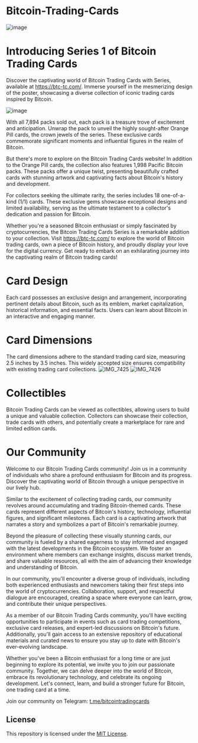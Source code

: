 # Bitcoin-Trading-Cards
![image](https://github.com/BitcoinTradingCards/Bitcoin-Trading-Cards/assets/133751253/a88ad565-0ab6-4d0a-a23f-1543b760ff23)

# Introducing Series 1 of Bitcoin Trading Cards

Discover the captivating world of Bitcoin Trading Cards with Series, available at https://btc-tc.com/. Immerse yourself in the mesmerizing design of the poster, showcasing a diverse collection of iconic trading cards inspired by Bitcoin.

![image](https://github.com/BitcoinTradingCards/Bitcoin-Trading-Cards/assets/133751253/c51d14c3-a63c-4de5-88fe-71882aaa0bb5)

With all 7,894 packs sold out, each pack is a treasure trove of excitement and anticipation. Unwrap the pack to unveil the highly sought-after Orange Pill cards, the crown jewels of the series. These exclusive cards commemorate significant moments and influential figures in the realm of Bitcoin.

But there's more to explore on the Bitcoin Trading Cards website! In addition to the Orange Pill cards, the collection also features 1,998 Pacific Bitcoin packs. These packs offer a unique twist, presenting beautifully crafted cards with stunning artwork and captivating facts about Bitcoin's history and development.

For collectors seeking the ultimate rarity, the series includes 18 one-of-a-kind (1/1) cards. These exclusive gems showcase exceptional designs and limited availability, serving as the ultimate testament to a collector's dedication and passion for Bitcoin.

Whether you're a seasoned Bitcoin enthusiast or simply fascinated by cryptocurrencies, the Bitcoin Trading Cards Series is a remarkable addition to your collection. Visit https://btc-tc.com/ to explore the world of Bitcoin trading cards, own a piece of Bitcoin history, and proudly display your love for the digital currency. Get ready to embark on an exhilarating journey into the captivating realm of Bitcoin trading cards!

# Card Design
Each card possesses an exclusive design and arrangement, incorporating pertinent details about Bitcoin, such as its emblem, market capitalization, historical information, and essential facts. Users can learn about Bitcoin in an interactive and engaging manner.

# Card Dimensions
The card dimensions adhere to the standard trading card size, measuring 2.5 inches by 3.5 inches. This widely accepted size ensures compatibility with existing trading card collections.
![IMG_7425](https://github.com/BitcoinTradingCards/Bitcoin-Trading-Cards/assets/133751253/c87ff473-688c-4f39-9566-bf84686ab015)
![IMG_7426](https://github.com/BitcoinTradingCards/Bitcoin-Trading-Cards/assets/133751253/a840b7a1-5bb1-49a6-b2e7-e085acde82f5)

# Collectibles
Bitcoin Trading Cards can be viewed as collectibles, allowing users to build a unique and valuable collection. Collectors can showcase their collection, trade cards with others, and potentially create a marketplace for rare and limited edition cards.

# Our Community
Welcome to our Bitcoin Trading Cards community! Join us in a community of individuals who share a profound enthusiasm for Bitcoin and its progress. Discover the captivating world of Bitcoin through a unique perspective in our lively hub.

Similar to the excitement of collecting trading cards, our community revolves around accumulating and trading Bitcoin-themed cards. These cards represent different aspects of Bitcoin's history, technology, influential figures, and significant milestones. Each card is a captivating artwork that narrates a story and symbolizes a part of Bitcoin's remarkable journey.

Beyond the pleasure of collecting these visually stunning cards, our community is fueled by a shared eagerness to stay informed and engaged with the latest developments in the Bitcoin ecosystem. We foster an environment where members can exchange insights, discuss market trends, and share valuable resources, all with the aim of advancing their knowledge and understanding of Bitcoin.

In our community, you'll encounter a diverse group of individuals, including both experienced enthusiasts and newcomers taking their first steps into the world of cryptocurrencies. Collaboration, support, and respectful dialogue are encouraged, creating a space where everyone can learn, grow, and contribute their unique perspectives.

As a member of our Bitcoin Trading Cards community, you'll have exciting opportunities to participate in events such as card trading competitions, exclusive card releases, and expert-led discussions on Bitcoin's future. Additionally, you'll gain access to an extensive repository of educational materials and curated news to ensure you stay up to date with Bitcoin's ever-evolving landscape.

Whether you've been a Bitcoin enthusiast for a long time or are just beginning to explore its potential, we invite you to join our passionate community. Together, we can delve deeper into the world of Bitcoin, embrace its revolutionary technology, and celebrate its ongoing development. Let's connect, learn, and build a stronger future for Bitcoin, one trading card at a time.

Join our community on Telegram: [t.me/bitcointradingcards](https://t.me/bitcointradingcards)

## License

This repository is licensed under the [MIT License](LICENSE.md).
